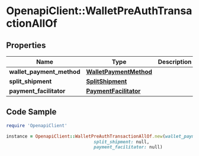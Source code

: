 # OpenapiClient::WalletPreAuthTransactionAllOf

## Properties

Name | Type | Description | Notes
------------ | ------------- | ------------- | -------------
**wallet_payment_method** | [**WalletPaymentMethod**](WalletPaymentMethod.md) |  | 
**split_shipment** | [**SplitShipment**](SplitShipment.md) |  | [optional] 
**payment_facilitator** | [**PaymentFacilitator**](PaymentFacilitator.md) |  | [optional] 

## Code Sample

```ruby
require 'OpenapiClient'

instance = OpenapiClient::WalletPreAuthTransactionAllOf.new(wallet_payment_method: null,
                                 split_shipment: null,
                                 payment_facilitator: null)
```


